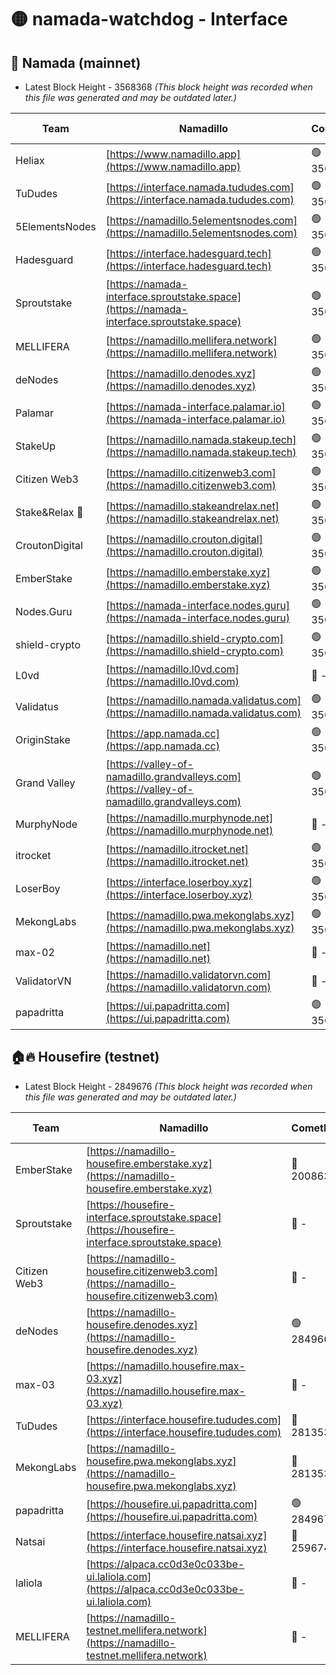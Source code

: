 # 🟡 namada-watchdog - Interface

## 🚀 Namada (mainnet)
- Latest Block Height - 3568368 *(This block height was recorded when this file was generated and may be outdated later.)*

| Team | Namadillo | CometBFT | Indexer | MASP Indexer |
|-|-|-|-|-|
| Heliax | [https://www.namadillo.app](https://www.namadillo.app) | 🟢 3568345 | 🟢 3568345 | 🟢 3568345 |
| TuDudes | [https://interface.namada.tududes.com](https://interface.namada.tududes.com) | 🟢 3568346 | 🟢 3568345 | 🟢 3568345 |
| 5ElementsNodes | [https://namadillo.5elementsnodes.com](https://namadillo.5elementsnodes.com) | 🟢 3568346 | 🟢 3568346 | 🟢 3568346 |
| Hadesguard | [https://interface.hadesguard.tech](https://interface.hadesguard.tech) | 🟢 3568347 | 🟢 3568347 | 🟢 3568347 |
| Sproutstake | [https://namada-interface.sproutstake.space](https://namada-interface.sproutstake.space) | 🟢 3568347 | 🟢 3568347 | 🟢 3568347 |
| MELLIFERA | [https://namadillo.mellifera.network](https://namadillo.mellifera.network) | 🟢 3568349 | 🟢 3568348 | 🟢 3568349 |
| deNodes | [https://namadillo.denodes.xyz](https://namadillo.denodes.xyz) | 🟢 3568349 | 🟢 3568349 | 🟢 3568349 |
| Palamar | [https://namada-interface.palamar.io](https://namada-interface.palamar.io) | 🟢 3568350 | 🟢 3568350 | 🟢 3568350 |
| StakeUp | [https://namadillo.namada.stakeup.tech](https://namadillo.namada.stakeup.tech) | 🟢 3568351 | 🟢 3568351 | 🟢 3568351 |
| Citizen Web3 | [https://namadillo.citizenweb3.com](https://namadillo.citizenweb3.com) | 🟢 3568352 | 🟢 3568351 | 🟢 3568351 |
| Stake&Relax 🦥 | [https://namadillo.stakeandrelax.net](https://namadillo.stakeandrelax.net) | 🟢 3568352 | 🟢 3568352 | 🟢 3568352 |
| CroutonDigital | [https://namadillo.crouton.digital](https://namadillo.crouton.digital) | 🟢 3568353 | 🟢 3568353 | 🟢 3568353 |
| EmberStake | [https://namadillo.emberstake.xyz](https://namadillo.emberstake.xyz) | 🟢 3568354 | 🟢 3568354 | 🟢 3568354 |
| Nodes.Guru | [https://namada-interface.nodes.guru](https://namada-interface.nodes.guru) | 🟢 3568354 | 🟢 3568354 | 🟢 3568354 |
| shield-crypto | [https://namadillo.shield-crypto.com](https://namadillo.shield-crypto.com) | 🟢 3568355 | 🟢 3568355 | 🟢 3568355 |
| L0vd | [https://namadillo.l0vd.com](https://namadillo.l0vd.com) | 🔴 - | 🔴 - | 🔴 - |
| Validatus | [https://namadillo.namada.validatus.com](https://namadillo.namada.validatus.com) | 🟢 3568358 | 🟢 3568358 | 🟢 3568358 |
| OriginStake | [https://app.namada.cc](https://app.namada.cc) | 🟢 3568359 | 🟢 3568359 | 🟢 3568359 |
| Grand Valley | [https://valley-of-namadillo.grandvalleys.com](https://valley-of-namadillo.grandvalleys.com) | 🟢 3568359 | 🟢 3568359 | 🟢 3568360 |
| MurphyNode | [https://namadillo.murphynode.net](https://namadillo.murphynode.net) | 🔴 - | 🔴 - | 🔴 - |
| itrocket | [https://namadillo.itrocket.net](https://namadillo.itrocket.net) | 🟢 3568363 | 🟢 3568363 | 🟢 3568362 |
| LoserBoy | [https://interface.loserboy.xyz](https://interface.loserboy.xyz) | 🟢 3568363 | 🟢 3568363 | 🟢 3568363 |
| MekongLabs | [https://namadillo.pwa.mekonglabs.xyz](https://namadillo.pwa.mekonglabs.xyz) | 🟢 3568364 | 🟢 3568364 | 🟢 3568363 |
| max-02 | [https://namadillo.net](https://namadillo.net) | 🔴 - | 🔴 - | 🔴 - |
| ValidatorVN | [https://namadillo.validatorvn.com](https://namadillo.validatorvn.com) | 🔴 - | 🔴 - | 🔴 - |
| papadritta | [https://ui.papadritta.com](https://ui.papadritta.com) | 🟢 3568368 | 🟢 3568368 | 🟢 3568368 |

## 🏠🔥 Housefire (testnet)
- Latest Block Height - 2849676 *(This block height was recorded when this file was generated and may be outdated later.)*

| Team | Namadillo | CometBFT | Indexer | MASP Indexer |
|-|-|-|-|-|
| EmberStake | [https://namadillo-housefire.emberstake.xyz](https://namadillo-housefire.emberstake.xyz) | 🔴 2008636 | 🔴 - | 🔴 - |
| Sproutstake | [https://housefire-interface.sproutstake.space](https://housefire-interface.sproutstake.space) | 🔴 - | 🔴 - | 🔴 - |
| Citizen Web3 | [https://namadillo-housefire.citizenweb3.com](https://namadillo-housefire.citizenweb3.com) | 🔴 - | 🔴 - | 🔴 - |
| deNodes | [https://namadillo-housefire.denodes.xyz](https://namadillo-housefire.denodes.xyz) | 🟢 2849667 | 🟢 2849667 | 🟢 2849666 |
| max-03 | [https://namadillo.housefire.max-03.xyz](https://namadillo.housefire.max-03.xyz) | 🔴 - | 🔴 - | 🔴 - |
| TuDudes | [https://interface.housefire.tududes.com](https://interface.housefire.tududes.com) | 🔴 2813534 | 🔴 2778001 | 🔴 2813534 |
| MekongLabs | [https://namadillo-housefire.pwa.mekonglabs.xyz](https://namadillo-housefire.pwa.mekonglabs.xyz) | 🔴 2813534 | 🔴 2778001 | 🔴 2813534 |
| papadritta | [https://housefire.ui.papadritta.com](https://housefire.ui.papadritta.com) | 🟢 2849676 | 🟢 2849676 | 🟢 2849676 |
| Natsai | [https://interface.housefire.natsai.xyz](https://interface.housefire.natsai.xyz) | 🔴 2596741 | 🔴 2596741 | 🔴 2596741 |
| laliola | [https://alpaca.cc0d3e0c033be-ui.laliola.com](https://alpaca.cc0d3e0c033be-ui.laliola.com) | 🔴 - | 🔴 - | 🔴 - |
| MELLIFERA | [https://namadillo-testnet.mellifera.network](https://namadillo-testnet.mellifera.network) | 🔴 - | 🔴 2778001 | 🔴 2607259 |

